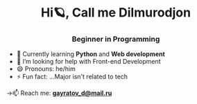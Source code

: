<h1 align="center">Hi🪐, Call me Dilmurodjon</h1>
<h3 align="center">Beginner in Programming</h3>

- 📖 Currently learning **Python** and **Web development**
- 🤔 I’m looking for help with Front-end Development
- 😄 Pronouns: he/him
- ⚡ Fun fact: ...Major isn't related to tech

->📫 Reach me: **gayratov_d@mail.ru**
